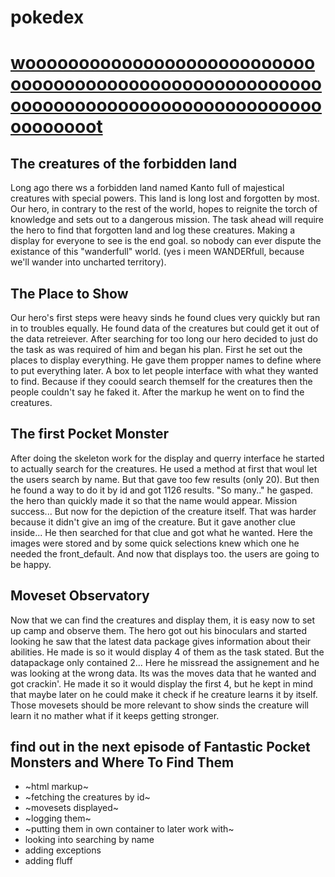 # pokedex
[wooooooooooooooooooooooooooooooooooooooooooooooooooooooooooooooooooooooooooooooooooooooooooooot](https://martekode.github.io/pokedex/)
======================
## The creatures of the forbidden land
Long ago there ws a forbidden land named Kanto full of majestical creatures with special powers. This land is long lost and forgotten by most.
Our hero, in contrary to the rest of the world, hopes to reignite the torch of knowledge and sets out to a dangerous mission. The task ahead will require the hero to find that forgotten land and log these creatures. Making a display for everyone to see is the end goal. so nobody can ever dispute the existance of this "wanderfull" world. (yes i meen WANDERfull, because we'll wander into uncharted territory).


## The Place to Show
Our hero's first steps were heavy sinds he found clues very quickly but ran in to troubles equally. He found data of the creatures but could get it out of the data retreiever. After searching for too long our hero decided to just do the task as was required of him and began his plan.
 First he set out the places to display everything. He gave them propper names to define where to put everything later. A box to let people interface with what they wanted to find. Because if they coould search themself for the creatures then the people couldn't say he faked it. After the markup he went on to find the creatures. 

## The first Pocket Monster
After doing the skeleton work for the display and querry interface he started to actually search for the creatures. He used a method at first that woul let the users search by name. But that gave too few results (only 20). But then he found a way to do it by id and got 1126 results. "So many.." he gasped. the hero than quickly made it so that the name would appear. Mission success... But now for the depiction of the creature itself. That was harder because it didn't give an img of the creature. But it gave another clue inside... He then searched for that clue and got what he wanted. Here the images were stored and by some quick selections knew which one he needed the front_default. And now that displays too. the users are going to be happy.

## Moveset Observatory
Now that we can find the creatures and display them, it is easy now to set up camp and observe them. The hero got out his binoculars and started looking he saw that the latest data package gives information about their abilities. He made is so it would display 4 of them as the task stated. But the datapackage only contained 2... Here he missread the assignement and he was looking at the wrong data. Its was the moves data that he wanted and got crackin'. He made it so it would display the first 4, but he kept in mind that maybe later on he could make it check if he creature learns it by itself. Those movesets should be more relevant to show sinds the creature will learn it no mather what if it keeps getting stronger.
## find out in the next episode of Fantastic Pocket Monsters and Where To Find Them 
* ~html markup~
* ~fetching the creatures by id~ 
* ~movesets displayed~
* ~logging them~
* ~putting them in own container to later work with~
* looking into searching by name
* adding exceptions
* adding fluff
